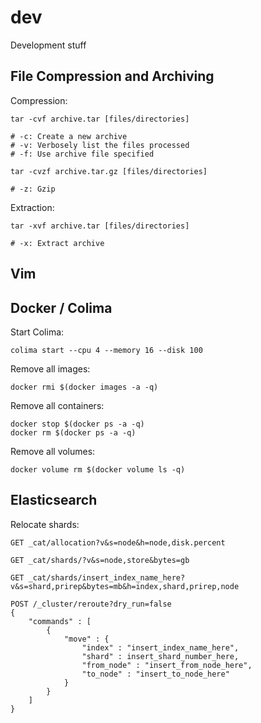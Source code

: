 # dev
Development stuff


## File Compression and Archiving

Compression:

```
tar -cvf archive.tar [files/directories]

# -c: Create a new archive
# -v: Verbosely list the files processed
# -f: Use archive file specified
```

```
tar -cvzf archive.tar.gz [files/directories]

# -z: Gzip
```

Extraction:

```
tar -xvf archive.tar [files/directories]

# -x: Extract archive
```


## Vim


## Docker / Colima

Start Colima:

```
colima start --cpu 4 --memory 16 --disk 100
```

Remove all images:

```
docker rmi $(docker images -a -q)
```

Remove all containers:

```
docker stop $(docker ps -a -q)
docker rm $(docker ps -a -q)
```

Remove all volumes:
```
docker volume rm $(docker volume ls -q)
```


## Elasticsearch

Relocate shards:

```
GET _cat/allocation?v&s=node&h=node,disk.percent

GET _cat/shards/?v&s=node,store&bytes=gb

GET _cat/shards/insert_index_name_here?v&s=shard,prirep&bytes=mb&h=index,shard,prirep,node

POST /_cluster/reroute?dry_run=false
{
    "commands" : [
        {
            "move" : {
                "index" : "insert_index_name_here",
                "shard" : insert_shard_number_here,
                "from_node" : "insert_from_node_here", 
                "to_node" : "insert_to_node_here"
            }
        }
    ]
}
```

